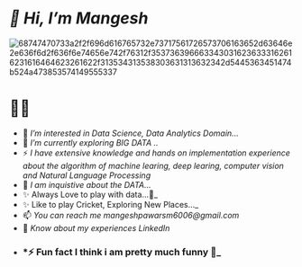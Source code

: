 # *👋 Hi, I’m Mangesh*

![68747470733a2f2f696d616765732e73717561726573706163652d63646e2e636f6d2f636f6e74656e742f76312f3537363966633430316236333162616231616464623261622f313534313538303631313632342d5445363451474b524a473853574149555337](https://github.com/mangeshpawar42/mangeshpawar42/assets/79745221/5731cb38-7375-4722-9d24-75503a75d55d)

#                                                                    🙋‍♂️

- 👀 _I’m interested in Data Science, Data Analytics Domain..._
- 🌱 _I’m currently exploring BIG DATA .._
- ⚡ _I have extensive knowledge and hands on implementation experience about the algorithm of machine learing, deep learing, computer vision and         Natural Language Processing_
- 💞️ _I am inquistive about the DATA..._
- ✨ Always Love to play with data...👀_
- ✨ Like to play Cricket, Exploring New Places..._
- 📫 _You can reach me mangeshpawarsm6006@gmail.com_
- 📄 _Know about my experiences LinkedIn_
- ### ***⚡ Fun fact I think i am pretty much funny 🤩**_
<!---

mangeshpawar42/mangeshpawar42 is a ✨ special ✨ repository because its `README.md` (this file) appears on your GitHub profile.
You can click the Preview link to take a look at your changes.
--->
